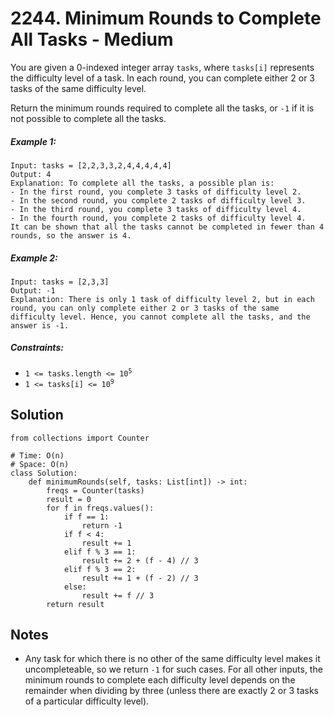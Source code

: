 # 2244. Minimum Rounds to Complete All Tasks - Medium

You are given a 0-indexed integer array `tasks`, where `tasks[i]` represents the difficulty level of a task. In each round, you can complete either 2 or 3 tasks of the same difficulty level.

Return the minimum rounds required to complete all the tasks, or `-1` if it is not possible to complete all the tasks.

##### Example 1:

```
Input: tasks = [2,2,3,3,2,4,4,4,4,4]
Output: 4
Explanation: To complete all the tasks, a possible plan is:
- In the first round, you complete 3 tasks of difficulty level 2. 
- In the second round, you complete 2 tasks of difficulty level 3. 
- In the third round, you complete 3 tasks of difficulty level 4. 
- In the fourth round, you complete 2 tasks of difficulty level 4.  
It can be shown that all the tasks cannot be completed in fewer than 4 rounds, so the answer is 4.
```

##### Example 2:

```
Input: tasks = [2,3,3]
Output: -1
Explanation: There is only 1 task of difficulty level 2, but in each round, you can only complete either 2 or 3 tasks of the same difficulty level. Hence, you cannot complete all the tasks, and the answer is -1.
```

##### Constraints:

- <code>1 <= tasks.length <= 10<sup>5</sup></code>
- <code>1 <= tasks[i] <= 10<sup>9</sup></code>

## Solution

```
from collections import Counter

# Time: O(n)
# Space: O(n)
class Solution:
    def minimumRounds(self, tasks: List[int]) -> int:
        freqs = Counter(tasks)
        result = 0
        for f in freqs.values():
            if f == 1:
                return -1
            if f < 4:
                result += 1
            elif f % 3 == 1:
                result += 2 + (f - 4) // 3
            elif f % 3 == 2:
                result += 1 + (f - 2) // 3
            else:
                result += f // 3
        return result
```

## Notes
- Any task for which there is no other of the same difficulty level makes it uncompleteable, so we return `-1` for such cases. For all other inputs, the minimum rounds to complete each difficulty level depends on the remainder when dividing by three (unless there are exactly 2 or 3 tasks of a particular difficulty level).